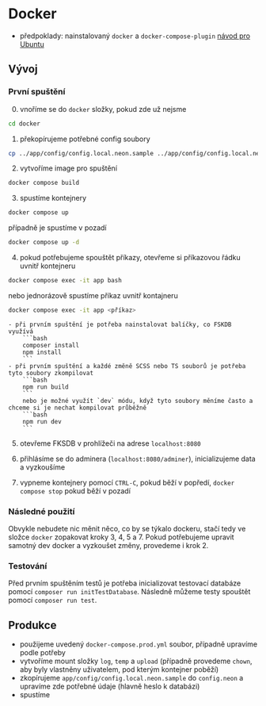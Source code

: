 # Docker
- předpoklady: nainstalovaný `docker` a `docker-compose-plugin` [návod pro Ubuntu](https://docs.docker.com/engine/install/ubuntu/#install-using-the-repository)

## Vývoj
### První spuštění
0. vnoříme se do `docker` složky, pokud zde už nejsme
```bash
cd docker
```
1. překopírujeme potřebné config soubory
```bash
cp ../app/config/config.local.neon.sample ../app/config/config.local.neon
```
2. vytvoříme image pro spuštění
```bash
docker compose build
```
3. spustíme kontejnery
```bash
docker compose up
```
případně je spustíme v pozadí
```bash
docker compose up -d
```

4. pokud potřebujeme spouštět příkazy, otevřeme si příkazovou řádku uvnitř kontejneru
```bash
docker compose exec -it app bash
```
nebo jednorázově spustíme příkaz uvnitř kontajneru
```bash
docker compose exec -it app <příkaz>
```
    - při prvním spuštění je potřeba nainstalovat balíčky, co FSKDB využívá
        ```bash
        composer install
        npm install
        ```
    - při prvním spuštění a každé změně SCSS nebo TS souborů je potřeba tyto soubory zkompilovat
        ```bash
        npm run build
        ```
        nebo je možné využít `dev` módu, když tyto soubory měníme často a chceme si je nechat kompilovat průběžně
        ```bash
        npm run dev
        ```

5. otevřeme FKSDB v prohlížeči na adrese `localhost:8080`

6. přihlásíme se do adminera (`localhost:8080/adminer`), inicializujeme data a vyzkoušíme

7. vypneme kontejnery pomocí `CTRL-C`, pokud běží v popředí, `docker compose stop` pokud běží v pozadí

### Následné použití
Obvykle nebudete nic měnit něco, co by se týkalo dockeru, stačí tedy ve složce `docker` zopakovat
kroky 3, 4, 5 a 7. Pokud potřebujeme upravit samotný dev docker a vyzkoušet změny, provedeme i krok 2.

### Testování
Před prvním spuštěním testů je potřeba inicializovat testovací databáze pomocí `composer run initTestDatabase`.
Následně můžeme testy spouštět pomocí `composer run test`.

## Produkce
- použijeme uvedený `docker-compose.prod.yml` soubor, případně upravíme podle potřeby
- vytvoříme mount složky `log`, `temp` a `upload` (případně provedeme `chown`, aby byly vlastněny uživatelem, pod kterým kontejner poběží)
- zkopírujeme `app/config/config.local.neon.sample` do `config.neon` a upravíme zde potřebné údaje (hlavně heslo k databázi)
- spustíme
